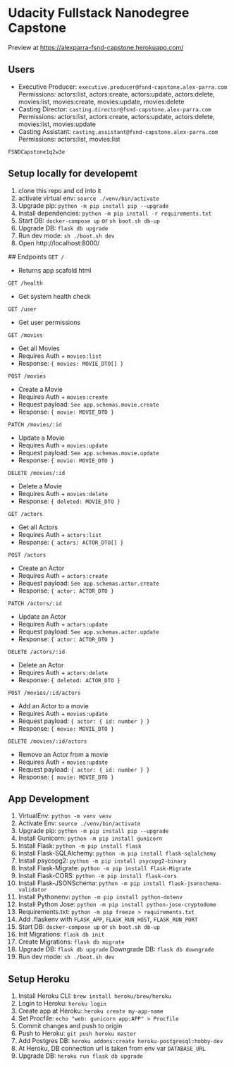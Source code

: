 # Udacity Fullstack Nanodegree Capstone

Preview at https://alexparra-fsnd-capstone.herokuapp.com/

## Users

- Executive Producer: `executive.producer@fsnd-capstone.alex-parra.com`
  Permissions: actors:list, actors:create, actors:update, actors:delete, movies:list, movies:create, movies:update, movies:delete
- Casting Director: `casting.director@fsnd-capstone.alex-parra.com`
  Permissions: actors:list, actors:create, actors:update, actors:delete, movies:list, movies:update
- Casting Assistant: `casting.assistant@fsnd-capstone.alex-parra.com`
  Permissions: actors:list, movies:list

```
FSNDCapstone1q2w3e
```

## Setup locally for developemt

1. clone this repo and cd into it
2. activate virtual env: `source ./venv/bin/activate`
3. Upgrade pip: `python -m pip install pip --upgrade`
4. Install dependencies: `python -m pip install -r requirements.txt`
5. Start DB: `docker-compose up` or `sh boot.sh db-up`
6. Upgrade DB: `flask db upgrade`
7. Run dev mode: `sh ./boot.sh dev`
8. Open http://localhost:8000/

## Endpoints
`GET /`

- Returns app scafold html

`GET /health`

- Get system health check

`GET /user`

- Get user permissions

`GET /movies`

- Get all Movies
- Requires Auth + `movies:list`
- Response: `{ movies: MOVIE_DTO[] }`

`POST /movies`

- Create a Movie
- Requires Auth + `movies:create`
- Request payload: `See app.schemas.movie.create`
- Response: `{ movie: MOVIE_DTO }`

`PATCH /movies/:id`

- Update a Movie
- Requires Auth + `movies:update`
- Request payload: `See app.schemas.movie.update`
- Response: `{ movie: MOVIE_DTO }`

`DELETE /movies/:id`

- Delete a Movie
- Requires Auth + `movies:delete`
- Response: `{ deleted: MOVIE_DTO }`

`GET /actors`

- Get all Actors
- Requires Auth + `actors:list`
- Response: `{ actors: ACTOR_DTO[] }`

`POST /actors`

- Create an Actor
- Requires Auth + `actors:create`
- Request payload: `See app.schemas.actor.create`
- Response: `{ actor: ACTOR_DTO }`

`PATCH /actors/:id`

- Update an Actor
- Requires Auth + `actors:update`
- Request payload: `See app.schemas.actor.update`
- Response: `{ actor: ACTOR_DTO }`

`DELETE /actors/:id`

- Delete an Actor
- Requires Auth + `actors:delete`
- Response: `{ deleted: ACTOR_DTO }`

`POST /movies/:id/actors`

- Add an Actor to a movie
- Requires Auth + `movies:update`
- Request payload: `{ actor: { id: number } }`
- Response: `{ movie: MOVIE_DTO }`

`DELETE /movies/:id/actors`

- Remove an Actor from a movie
- Requires Auth + `movies:update`
- Request payload: `{ actor: { id: number } }`
- Response: `{ movie: MOVIE_DTO }`

## App Development

1. VirtualEnv: `python -m venv venv`
2. Activate Env: `source ./venv/bin/activate`
3. Upgrade pip: `python -m pip install pip --upgrade`
4. Install Gunicorn: `python -m pip install gunicorn`
5. Install Flask: `python -m pip install flask`
6. Install Flask-SQLAlchemy: `python -m pip install flask-sqlalchemy`
7. Install psycopg2: `python -m pip install psycopg2-binary`
8. Install Flask-Migrate: `python -m pip install Flask-Migrate`
9. Install Flask-CORS: `python -m pip install flask-cors`
10. Install Flask-JSONSchema: `python -m pip install flask-jsonschema-validator`
11. Install Pythonenv: `python -m pip install python-dotenv`
12. Install Python Jose: `python -m pip install python-jose-cryptodome`
13. Requirements.txt: `python -m pip freeze > requirements.txt`
14. Add .flaskenv with `FLASK_APP`, `FLASK_RUN_HOST`, `FLASK_RUN_PORT`
15. Start DB: `docker-compose up` or `sh boot.sh db-up`
16. Init Migrations: `flask db init`
17. Create Migrations: `flask db migrate`
18. Upgrade DB: `flask db upgrade`
    Downgrade DB: `flask db downgrade`
19. Run dev mode: `sh ./boot.sh dev`

## Setup Heroku

1. Install Heroku CLI: `brew install heroku/brew/heroku`
2. Login to Heroku: `heroku login`
3. Create app at Heroku: `heroku create my-app-name`
4. Set Procfile: `echo "web: gunicorn app:APP" > Procfile`
5. Commit changes and push to origin
6. Push to Heroku: `git push heroku master`
7. Add Postgres DB: `heroku addons:create heroku-postgresql:hobby-dev`
8. At Heroku, DB connection url is taken from env var `DATABASE_URL`
9. Upgrade DB: `heroku run flask db upgrade`
